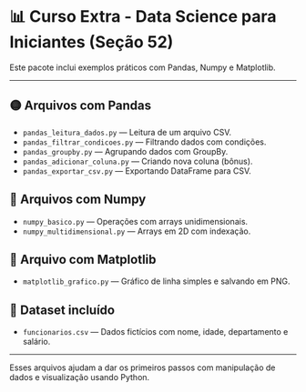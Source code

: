 
# 📊 Curso Extra - Data Science para Iniciantes (Seção 52)

Este pacote inclui exemplos práticos com Pandas, Numpy e Matplotlib.

---

## 🟡 Arquivos com Pandas

- `pandas_leitura_dados.py` — Leitura de um arquivo CSV.
- `pandas_filtrar_condicoes.py` — Filtrando dados com condições.
- `pandas_groupby.py` — Agrupando dados com GroupBy.
- `pandas_adicionar_coluna.py` — Criando nova coluna (bônus).
- `pandas_exportar_csv.py` — Exportando DataFrame para CSV.

## 🔵 Arquivos com Numpy

- `numpy_basico.py` — Operações com arrays unidimensionais.
- `numpy_multidimensional.py` — Arrays em 2D com indexação.

## 🔴 Arquivo com Matplotlib

- `matplotlib_grafico.py` — Gráfico de linha simples e salvando em PNG.

## 📁 Dataset incluído

- `funcionarios.csv` — Dados fictícios com nome, idade, departamento e salário.

---

Esses arquivos ajudam a dar os primeiros passos com manipulação de dados e visualização usando Python.
